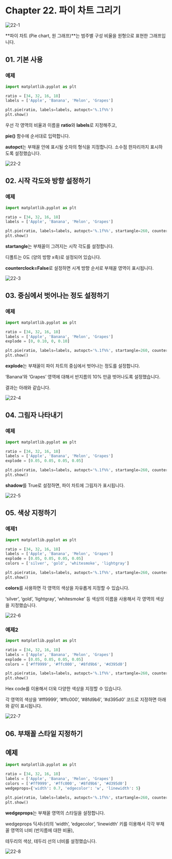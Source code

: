 # Chapter 22. 파이 차트 그리기

![22-1](image/22/22-1.png)

**파이 차트 (Pie chart, 원 그래프)**는 범주별 구성 비율을 원형으로 표현한 그래프입니다.



## 01. 기본 사용



### 예제

```python
import matplotlib.pyplot as plt

ratio = [34, 32, 16, 18]
labels = ['Apple', 'Banana', 'Melon', 'Grapes']

plt.pie(ratio, labels=labels, autopct='%.1f%%')
plt.show()
```

우선 각 영역의 비율과 이름을 **ratio**와 **labels**로 지정해주고,

**pie()** 함수에 순서대로 입력합니다.

**autopct**는 부채꼴 안에 표시될 숫자의 형식을 지정합니다. 소수점 한자리까지 표시하도록 설정했습니다.

![22-2](image/22/22-2.png)



## 02. 시작 각도와 방향 설정하기



### 예제

```python
import matplotlib.pyplot as plt

ratio = [34, 32, 16, 18]
labels = ['Apple', 'Banana', 'Melon', 'Grapes']

plt.pie(ratio, labels=labels, autopct='%.1f%%', startangle=260, counterclock=False)
plt.show()
```

**startangle**는 부채꼴이 그려지는 시작 각도를 설정합니다.

디폴트는 0도 (양의 방향 x축)로 설정되어 있습니다.

**counterclock=False**로 설정하면 시계 방향 순서로 부채꼴 영역이 표시됩니다.

![22-3](image/22/22-3.png)



## 03. 중심에서 벗어나는 정도 설정하기



### 예제

```python
import matplotlib.pyplot as plt

ratio = [34, 32, 16, 18]
labels = ['Apple', 'Banana', 'Melon', 'Grapes']
explode = [0, 0.10, 0, 0.10]

plt.pie(ratio, labels=labels, autopct='%.1f%%', startangle=260, counterclock=False, explode=explode)
plt.show()
```

**explode**는 부채꼴이 파이 차트의 중심에서 벗어나는 정도를 설정합니다.

‘Banana’와 ‘Grapes’ 영역에 대해서 반지름의 10% 만큼 벗어나도록 설정했습니다.

결과는 아래와 같습니다.

![22-4](image/22/22-4.png)



## 04. 그림자 나타내기



### 예제

```python
import matplotlib.pyplot as plt

ratio = [34, 32, 16, 18]
labels = ['Apple', 'Banana', 'Melon', 'Grapes']
explode = [0.05, 0.05, 0.05, 0.05]

plt.pie(ratio, labels=labels, autopct='%.1f%%', startangle=260, counterclock=False, explode=explode, shadow=True)
plt.show()
```

**shadow**를 True로 설정하면, 파이 차트에 그림자가 표시됩니다.

![22-5](image/22/22-5.png)



## 05. 색상 지정하기



### 예제1

```python
import matplotlib.pyplot as plt

ratio = [34, 32, 16, 18]
labels = ['Apple', 'Banana', 'Melon', 'Grapes']
explode = [0.05, 0.05, 0.05, 0.05]
colors = ['silver', 'gold', 'whitesmoke', 'lightgray']

plt.pie(ratio, labels=labels, autopct='%.1f%%', startangle=260, counterclock=False, explode=explode, shadow=True, colors=colors)
plt.show()
```

**colors**를 사용하면 각 영역의 색상을 자유롭게 지정할 수 있습니다.

‘silver’, ‘gold’, ‘lightgray’, ‘whitesmoke’ 등 색상의 이름을 사용해서 각 영역의 색상을 지정했습니다.

![22-6](image/22/22-6.png)



### 예제2

```python
import matplotlib.pyplot as plt

ratio = [34, 32, 16, 18]
labels = ['Apple', 'Banana', 'Melon', 'Grapes']
explode = [0.05, 0.05, 0.05, 0.05]
colors = ['#ff9999', '#ffc000', '#8fd9b6', '#d395d0']

plt.pie(ratio, labels=labels, autopct='%.1f%%', startangle=260, counterclock=False, explode=explode, shadow=True, colors=colors)
plt.show()
```

Hex code를 이용해서 더욱 다양한 색상을 지정할 수 있습니다.

각 영역의 색상을 ‘#ff9999’, ‘#ffc000’, ‘#8fd9b6’, ‘#d395d0’ 코드로 지정하면 아래와 같이 표시됩니다.

![22-7](image/22/22-7.png)



## 06. 부채꼴 스타일 지정하기



## 예제

```python
import matplotlib.pyplot as plt

ratio = [34, 32, 16, 18]
labels = ['Apple', 'Banana', 'Melon', 'Grapes']
colors = ['#ff9999', '#ffc000', '#8fd9b6', '#d395d0']
wedgeprops={'width': 0.7, 'edgecolor': 'w', 'linewidth': 5}

plt.pie(ratio, labels=labels, autopct='%.1f%%', startangle=260, counterclock=False, colors=colors, wedgeprops=wedgeprops)
plt.show()
```

**wedgeprops**는 부채꼴 영역의 스타일을 설정합니다.

wedgeprops 딕셔너리의 ‘width’, ‘edgecolor’, ‘linewidth’ 키를 이용해서 각각 부채꼴 영역의 너비 (반지름에 대한 비율),

테두리의 색상, 테두리 선의 너비를 설정했습니다.

![22-8](image/22/22-8.png)